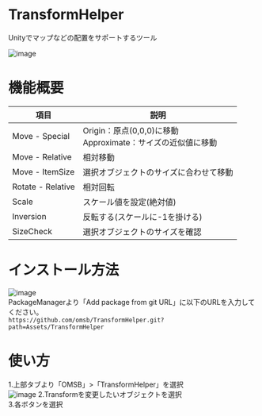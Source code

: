 # TransformHelper
Unityでマップなどの配置をサポートするツール

![image](https://user-images.githubusercontent.com/1855970/126735725-96c0bfab-cda3-43ea-92b8-84f6d9ae928d.png)

# 機能概要

|項目             |説明|
|----             |----|
|Move - Special   |Origin：原点(0,0,0)に移動<br>Approximate：サイズの近似値に移動|
|Move - Relative  |相対移動|
|Move - ItemSize  |選択オブジェクトのサイズに合わせて移動|
|Rotate - Relative|相対回転|
|Scale            |スケール値を設定(絶対値)|
|Inversion        |反転する(スケールに-1を掛ける)|
|SizeCheck        |選択オブジェクトのサイズを確認|

# インストール方法
![image](https://user-images.githubusercontent.com/1855970/125154251-1180df80-e194-11eb-90d7-a11e31e40c5f.png)<br>
PackageManagerより「Add package from git URL」に以下のURLを入力してください。<br>
`https://github.com/omsb/TransformHelper.git?path=Assets/TransformHelper`

# 使い方
1.上部タブより「OMSB」>「TransformHelper」を選択<br>
![image](https://user-images.githubusercontent.com/1855970/126736166-4cdb8892-3cf4-4c81-a4d7-9bc3e22a15a8.png)
2.Transformを変更したいオブジェクトを選択<br>
3.各ボタンを選択
